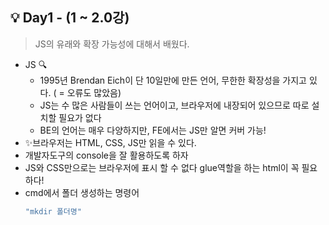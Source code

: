 ## **💡 Day1 - (1 ~ 2.0강)**  

> JS의 유래와 확장 가능성에 대해서 배웠다.  

- JS 🔍
    - 1995년 Brendan Eich이 단 10일만에 만든 언어, 무한한 확장성을 가지고 있다. ( = 오류도 많았음)
    - JS는 수 많은 사람들이 쓰는 언어이고, 브라우저에 내장되어 있으므로 따로 설치할 필요가 없다
    - BE의 언어는 매우 다양하지만, FE에서는 JS만 알면 커버 가능!
- ✨브라우저는 HTML, CSS, JS만 읽을 수 있다.   
- 개발자도구의 console을 잘 활용하도록 하자
- JS와 CSS만으로는 브라우저에 표시 할 수 없다 glue역할을 하는 html이 꼭 필요하다!
- cmd에서 폴더 생성하는 명령어  
    ```cmd
    "mkdir 폴더명"
    ```
